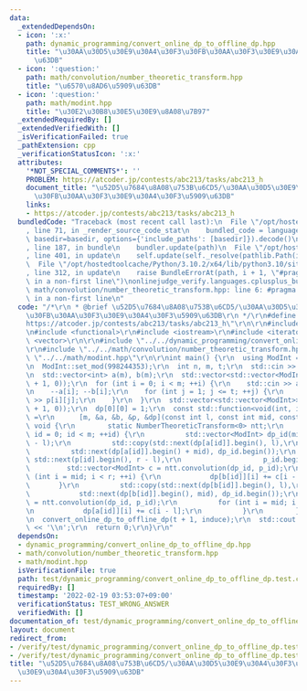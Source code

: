 ```yaml
---
data:
  _extendedDependsOn:
  - icon: ':x:'
    path: dynamic_programming/convert_online_dp_to_offline_dp.hpp
    title: "\u30AA\u30D5\u30E9\u30A4\u30F3\u30FB\u30AA\u30F3\u30E9\u30A4\u30F3\u5909\
      \u63DB"
  - icon: ':question:'
    path: math/convolution/number_theoretic_transform.hpp
    title: "\u6570\u8AD6\u5909\u63DB"
  - icon: ':question:'
    path: math/modint.hpp
    title: "\u30E2\u30B8\u30E5\u30E9\u8A08\u7B97"
  _extendedRequiredBy: []
  _extendedVerifiedWith: []
  _isVerificationFailed: true
  _pathExtension: cpp
  _verificationStatusIcon: ':x:'
  attributes:
    '*NOT_SPECIAL_COMMENTS*': ''
    PROBLEM: https://atcoder.jp/contests/abc213/tasks/abc213_h
    document_title: "\u52D5\u7684\u8A08\u753B\u6CD5/\u30AA\u30D5\u30E9\u30A4\u30F3\
      \u30FB\u30AA\u30F3\u30E9\u30A4\u30F3\u5909\u63DB"
    links:
    - https://atcoder.jp/contests/abc213/tasks/abc213_h
  bundledCode: "Traceback (most recent call last):\n  File \"/opt/hostedtoolcache/Python/3.10.2/x64/lib/python3.10/site-packages/onlinejudge_verify/documentation/build.py\"\
    , line 71, in _render_source_code_stat\n    bundled_code = language.bundle(stat.path,\
    \ basedir=basedir, options={'include_paths': [basedir]}).decode()\n  File \"/opt/hostedtoolcache/Python/3.10.2/x64/lib/python3.10/site-packages/onlinejudge_verify/languages/cplusplus.py\"\
    , line 187, in bundle\n    bundler.update(path)\n  File \"/opt/hostedtoolcache/Python/3.10.2/x64/lib/python3.10/site-packages/onlinejudge_verify/languages/cplusplus_bundle.py\"\
    , line 401, in update\n    self.update(self._resolve(pathlib.Path(included), included_from=path))\n\
    \  File \"/opt/hostedtoolcache/Python/3.10.2/x64/lib/python3.10/site-packages/onlinejudge_verify/languages/cplusplus_bundle.py\"\
    , line 312, in update\n    raise BundleErrorAt(path, i + 1, \"#pragma once found\
    \ in a non-first line\")\nonlinejudge_verify.languages.cplusplus_bundle.BundleErrorAt:\
    \ math/convolution/number_theoretic_transform.hpp: line 6: #pragma once found\
    \ in a non-first line\n"
  code: "/*\r\n * @brief \u52D5\u7684\u8A08\u753B\u6CD5/\u30AA\u30D5\u30E9\u30A4\u30F3\
    \u30FB\u30AA\u30F3\u30E9\u30A4\u30F3\u5909\u63DB\r\n */\r\n#define PROBLEM \"\
    https://atcoder.jp/contests/abc213/tasks/abc213_h\"\r\n\r\n#include <algorithm>\r\
    \n#include <functional>\r\n#include <iostream>\r\n#include <iterator>\r\n#include\
    \ <vector>\r\n\r\n#include \"../../dynamic_programming/convert_online_dp_to_offline_dp.hpp\"\
    \r\n#include \"../../math/convolution/number_theoretic_transform.hpp\"\r\n#include\
    \ \"../../math/modint.hpp\"\r\n\r\nint main() {\r\n  using ModInt = MInt<0>;\r\
    \n  ModInt::set_mod(998244353);\r\n  int n, m, t;\r\n  std::cin >> n >> m >> t;\r\
    \n  std::vector<int> a(m), b(m);\r\n  std::vector<std::vector<ModInt>> p(m, std::vector<ModInt>(t\
    \ + 1, 0));\r\n  for (int i = 0; i < m; ++i) {\r\n    std::cin >> a[i] >> b[i];\r\
    \n    --a[i]; --b[i];\r\n    for (int j = 1; j <= t; ++j) {\r\n      std::cin\
    \ >> p[i][j];\r\n    }\r\n  }\r\n  std::vector<std::vector<ModInt>> dp(n, std::vector<ModInt>(t\
    \ + 1, 0));\r\n  dp[0][0] = 1;\r\n  const std::function<void(int, int, int)> induce\
    \ =\r\n      [m, &a, &b, &p, &dp](const int l, const int mid, const int r) ->\
    \ void {\r\n        static NumberTheoreticTransform<0> ntt;\r\n        for (int\
    \ id = 0; id < m; ++id) {\r\n          std::vector<ModInt> dp_id(mid - l), p_id(r\
    \ - l);\r\n          std::copy(std::next(dp[a[id]].begin(), l),\r\n          \
    \          std::next(dp[a[id]].begin() + mid), dp_id.begin());\r\n          std::copy(p[id].begin(),\
    \ std::next(p[id].begin(), r - l),\r\n                    p_id.begin());\r\n \
    \         std::vector<ModInt> c = ntt.convolution(dp_id, p_id);\r\n          for\
    \ (int i = mid; i < r; ++i) {\r\n            dp[b[id]][i] += c[i - l];\r\n   \
    \       }\r\n          std::copy(std::next(dp[b[id]].begin(), l),\r\n        \
    \            std::next(dp[b[id]].begin(), mid), dp_id.begin());\r\n          c\
    \ = ntt.convolution(dp_id, p_id);\r\n          for (int i = mid; i < r; ++i) {\r\
    \n            dp[a[id]][i] += c[i - l];\r\n          }\r\n        }\r\n      };\r\
    \n  convert_online_dp_to_offline_dp(t + 1, induce);\r\n  std::cout << dp[0][t]\
    \ << '\\n';\r\n  return 0;\r\n}\r\n"
  dependsOn:
  - dynamic_programming/convert_online_dp_to_offline_dp.hpp
  - math/convolution/number_theoretic_transform.hpp
  - math/modint.hpp
  isVerificationFile: true
  path: test/dynamic_programming/convert_online_dp_to_offline_dp.test.cpp
  requiredBy: []
  timestamp: '2022-02-19 03:53:07+09:00'
  verificationStatus: TEST_WRONG_ANSWER
  verifiedWith: []
documentation_of: test/dynamic_programming/convert_online_dp_to_offline_dp.test.cpp
layout: document
redirect_from:
- /verify/test/dynamic_programming/convert_online_dp_to_offline_dp.test.cpp
- /verify/test/dynamic_programming/convert_online_dp_to_offline_dp.test.cpp.html
title: "\u52D5\u7684\u8A08\u753B\u6CD5/\u30AA\u30D5\u30E9\u30A4\u30F3\u30FB\u30AA\u30F3\
  \u30E9\u30A4\u30F3\u5909\u63DB"
---
```

